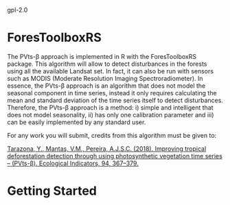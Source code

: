 gpl-2.0

# ForesToolboxRS
The PVts-β approach is implemented in R with the ForesToolboxRS package. This algorithm will allow to detect disturbances in the 
forests using all the available Landsat set. In fact, it can also be run with sensors such as MODIS (Moderate Resolution 
Imaging Spectroradiometer). In essence, the PVts-β approach is an algorithm that does not model the seasonal component 
in time series, instead it only requires calculating the mean and standard deviation of the time series itself to detect 
disturbances. Therefore, the PVts-β approach is a method: i) simple and intelligent that does not model seasonality, ii) 
has only one calibration parameter and iii) can be easily implemented by any standard user.

For any work you will submit, credits from this algorithm must be given to: 

[Tarazona, Y., Mantas, V.M., Pereira, A.J.S.C. (2018). Improving tropical deforestation detection through using photosynthetic 
vegetation time series – (PVts-β). Ecological Indicators, 94, 367–379.](https://doi.org/10.1016/j.ecolind.2018.07.012)


# Getting Started

